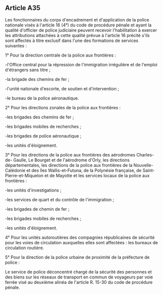 Article A35
----
Les fonctionnaires du corps d'encadrement et d'application de la police
nationale visés à l'article 16 (4°) du code de procédure pénale et ayant la
qualité d'officier de police judiciaire peuvent recevoir l'habilitation à
exercer les attributions attachées à cette qualité prévue à l'article 16 précité
s'ils sont affectés à titre exclusif dans l'une des formations de services
suivantes :

1° Pour la direction centrale de la police aux frontières :

-l'Office central pour la répression de l'immigration irrégulière et de l'emploi
d'étrangers sans titre ;

-la brigade des chemins de fer ;

-l'unité nationale d'escorte, de soutien et d'intervention ;

-le bureau de la police aéronautique.

2° Pour les directions zonales de la police aux frontières :

-les brigades des chemins de fer ;

-les brigades mobiles de recherches ;

-les brigades de police aéronautique ;

-les unités d'éloignement.

3° Pour les directions de la police aux frontières des aérodromes Charles-de-
Gaulle, Le Bourget et de l'aérodrome d'Orly, les directions départementales, les
directions de la police aux frontières de la Nouvelle-Calédonie et des îles
Wallis-et-Futuna, de la Polynésie française, de Saint-Pierre-et-Miquelon et de
Mayotte et les services locaux de la police aux frontières :

-les unités d'investigations ;

-les services de quart et du contrôle de l'immigration ;

-les brigades de chemin de fer ;

-les brigades mobiles de recherches ;

-les unités d'éloignement.

4° Pour les unités autoroutières des compagnies républicaines de sécurité pour
les voies de circulation auxquelles elles sont affectées : les bureaux de
circulation routière.

5° Pour la direction de la police urbaine de proximité de la préfecture de
police :

Le service de police déconcentré chargé de la sécurité des personnes et des
biens sur les réseaux de transport en commun de voyageurs par voie ferrée visé
au deuxième alinéa de l'article R. 15-30 du code de procédure pénale.
